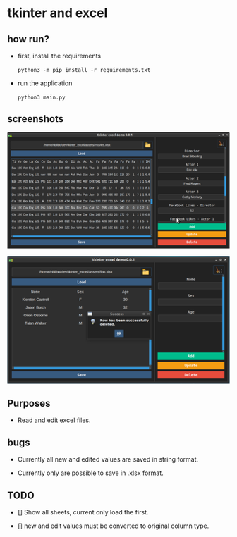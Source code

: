 # tkinter and excel

## how run?

- first, install the requirements

    `python3 -m pip install -r requirements.txt`

- run the application

    `python3 main.py`


## screenshots
![sample](./assets/images/sample.png)

![sample two](./assets/images/sample2.png)

## Purposes
- Read and edit excel files.

## bugs

- Currently all new and edited values are saved in string format.

- Currently only are possible to save in .xlsx format.

## TODO
- [] Show all sheets, current only load the first.

- [] new and edit values must be converted to original column type.